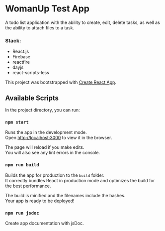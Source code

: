 # WomanUp Test App

A todo list application with the ability to create, edit, delete tasks,
as well as the ability to attach files to a task.

### Stack:

- React.js
- Firebase
- reactfire
- dayjs
- react-scripts-less

This project was bootstrapped with [Create React App](https://github.com/facebook/create-react-app).

## Available Scripts

In the project directory, you can run:

### `npm start`

Runs the app in the development mode.\
Open [http://localhost:3000](http://localhost:3000) to view it in the browser.

The page will reload if you make edits.\
You will also see any lint errors in the console.

### `npm run build`

Builds the app for production to the `build` folder.\
It correctly bundles React in production mode and optimizes the build for the best performance.

The build is minified and the filenames include the hashes.\
Your app is ready to be deployed!

### `npm run jsdoc`

Create app documentation with jsDoc.
